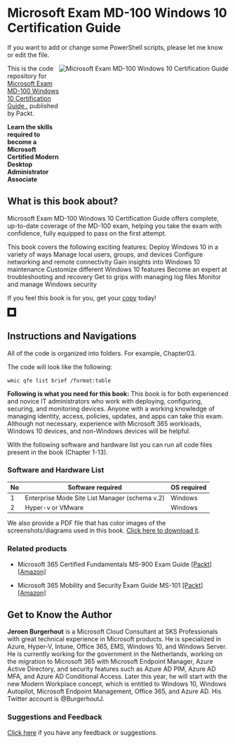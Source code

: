 # Microsoft Exam MD-100 Windows 10 Certification Guide 

If you want to add or change some PowerShell scripts, please let me know or edit the file.

<a href="https://www.packtpub.com/programming/exam-md-100-windows-10-study-guide?utm_source=github&utm_medium=repository&utm_campaign=9781838822187"><img src="https://www.packtpub.com/media/catalog/product/cache/e4d64343b1bc593f1c5348fe05efa4a6/9/7/9781838822187-original.jpeg" alt="Microsoft Exam MD-100 Windows 10 Certification Guide " height="256px" align="right"></a>

This is the code repository for [Microsoft Exam MD-100 Windows 10 Certification Guide ](https://www.packtpub.com/programming/exam-md-100-windows-10-study-guide?utm_source=github&utm_medium=repository&utm_campaign=9781838822187), published by Packt.

**Learn the skills required to become a Microsoft Certified Modern Desktop Administrator Associate**

## What is this book about?
Microsoft Exam MD-100 Windows 10 Certification Guide offers complete, up-to-date coverage of the MD-100 exam, helping you take the exam with confidence, fully equipped to pass on the first attempt.


This book covers the following exciting features:
Deploy Windows 10 in a variety of ways 
Manage local users, groups, and devices 
Configure networking and remote connectivity 
Gain insights into Windows 10 maintenance 
Customize different Windows 10 features 
Become an expert at troubleshooting and recovery 
Get to grips with managing log files 
Monitor and manage Windows security

If you feel this book is for you, get your [copy](https://www.amazon.com/dp/1838822186) today!

<a href="https://www.packtpub.com/?utm_source=github&utm_medium=banner&utm_campaign=GitHubBanner"><img src="https://raw.githubusercontent.com/PacktPublishing/GitHub/master/GitHub.png" 
alt="https://www.packtpub.com/" border="5" /></a>

## Instructions and Navigations
All of the code is organized into folders. For example, Chapter03.

The code will look like the following:
```
wmic qfe list brief /format:table
```

**Following is what you need for this book:**
This book is for both experienced and novice IT administrators who work with deploying, configuring, securing, and monitoring devices. Anyone with a working knowledge of managing identity, access, policies, updates, and apps can take this exam. Although not necessary, experience with Microsoft 365 workloads, Windows 10 devices, and non-Windows devices will be helpful.

With the following software and hardware list you can run all code files present in the book (Chapter 1-13).
### Software and Hardware List
| No | Software required | OS required |
| -------- | ------------------------------------ | ----------------------------------- |
| 1 | Enterprise Mode Site List Manager (schema v.2) | Windows |
| 2 | Hyper-v or VMware | Windows |


We also provide a PDF file that has color images of the screenshots/diagrams used in this book. [Click here to download it](https://static.packt-cdn.com/downloads/9781838822187_ColorImages.pdf).

### Related products
* Microsoft 365 Certified Fundamentals MS-900 Exam Guide  [[Packt]](https://www.packtpub.com/cloud-networking/microsoft-365-certified-fundamentals-exam-ms-900-guide?utm_source=github&utm_medium=repository&utm_campaign=9781838982171) [[Amazon]](https://www.amazon.com/dp/1838982175)

* Microsoft 365 Mobility and Security ֠Exam Guide MS-101  [[Packt]](https://www.packtpub.com/cloud-networking/microsoft-365-mobility-and-security-exam-guide-ms-101?utm_source=github&utm_medium=repository&utm_campaign=9781838984656) [[Amazon]](https://www.amazon.com/dp/1838984658)


## Get to Know the Author
**Jeroen Burgerhout** is a Microsoft Cloud Consultant at SKS Professionals with great technical experience in Microsoft products. He is specialized in Azure, Hyper-V, Intune, Office 365, EMS, Windows 10, and Windows Server. He is currently working for the government in the Netherlands, working on the migration to Microsoft 365 with Microsoft Endpoint Manager, Azure Active Directory, and security features such as Azure AD PIM, Azure AD MFA, and Azure AD Conditional Access. Later this year, he will start with the new Modern Workplace concept, which is entitled to Windows 10, Windows Autopilot, Microsoft Endpoint Management, Office 365, and Azure AD. His Twitter account is @BurgerhoutJ.

### Suggestions and Feedback
[Click here](https://docs.google.com/forms/d/e/1FAIpQLSdy7dATC6QmEL81FIUuymZ0Wy9vH1jHkvpY57OiMeKGqib_Ow/viewform) if you have any feedback or suggestions.


